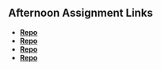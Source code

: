 ## Afternoon Assignment Links

* **[Repo](https://github.com/Nasery123/lateSpring23_gregslistMVC)**
* **[Repo](https://github.com/Nasery123/snake-machine)**
* **[Repo](https://github.com/Nasery123/game-night)**
* **[Repo](https://github.com/Aulero99/FruitSalad)**
